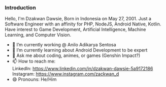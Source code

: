 ### Introduction

Hello, I'm Dzakwan Dawsie, Born in Indonesia on May 27, 2001. Just a Software Engineer with an affinity for PHP, NodeJS, Android Native, Kotlin. Have interest to Game Development, Artificial Intelligence, Machine Learning, and Computer Vision.

- 🔭 I’m currently working @ Anilo Adikarya Sentosa
- 🌱 I’m currently learning about Android Development to be expert
- 💬 Ask me about coding, animes, or games (Genshin Impact?)
- 📫 How to reach me: 
  <br/>LinkedIn: https://www.linkedin.com/in/dzakwan-dawsie-5a9172186
  <br/>Instagram: https://www.instagram.com/zackwan_d
- 😄 Pronouns: He/Him

